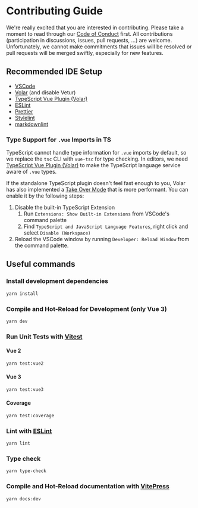 # Contributing Guide

We're really excited that you are interested in contributing. Please take a moment to read through our [Code of Conduct](CODE_OF_CONDUCT.md) first. All contributions (participation in discussions, issues, pull requests, ...) are welcome. Unfortunately, we cannot make commitments that issues will be resolved or pull requests will be merged swiftly, especially for new features.

## Recommended IDE Setup

* [VSCode](https://code.visualstudio.com/)
* [Volar](https://marketplace.visualstudio.com/items?itemName=Vue.volar) (and disable Vetur)
* [TypeScript Vue Plugin (Volar)](https://marketplace.visualstudio.com/items?itemName=Vue.vscode-typescript-vue-plugin)
* [ESLint](https://marketplace.visualstudio.com/items?itemName=dbaeumer.vscode-eslint)
* [Prettier](https://marketplace.visualstudio.com/items?itemName=esbenp.prettier-vscode)
* [Stylelint](https://marketplace.visualstudio.com/items?itemName=stylelint.vscode-stylelint)
* [markdownlint](https://marketplace.visualstudio.com/items?itemName=DavidAnson.vscode-markdownlint)

### Type Support for `.vue` Imports in TS

TypeScript cannot handle type information for `.vue` imports by default, so we replace the `tsc` CLI with `vue-tsc` for type checking. In editors, we need [TypeScript Vue Plugin (Volar)](https://marketplace.visualstudio.com/items?itemName=Vue.vscode-typescript-vue-plugin) to make the TypeScript language service aware of `.vue` types.

If the standalone TypeScript plugin doesn't feel fast enough to you, Volar has also implemented a [Take Over Mode](https://github.com/johnsoncodehk/volar/discussions/471#discussioncomment-1361669) that is more performant. You can enable it by the following steps:

1. Disable the built-in TypeScript Extension
   1. Run `Extensions: Show Built-in Extensions` from VSCode's command palette
   2. Find `TypeScript and JavaScript Language Features`, right click and select `Disable (Workspace)`
2. Reload the VSCode window by running `Developer: Reload Window` from the command palette.

## Useful commands

### Install development dependencies

```sh
yarn install
```

### Compile and Hot-Reload for Development (only Vue 3)

```sh
yarn dev
```

### Run Unit Tests with [Vitest](https://vitest.dev/)

#### Vue 2

```sh
yarn test:vue2
```

#### Vue 3

```sh
yarn test:vue3
```

#### Coverage

```sh
yarn test:coverage
```

### Lint with [ESLint](https://eslint.org/)

```sh
yarn lint
```

### Type check

```sh
yarn type-check
```

### Compile and Hot-Reload documentation with [VitePress](https://vitepress.vuejs.org/)

```sh
yarn docs:dev
```
